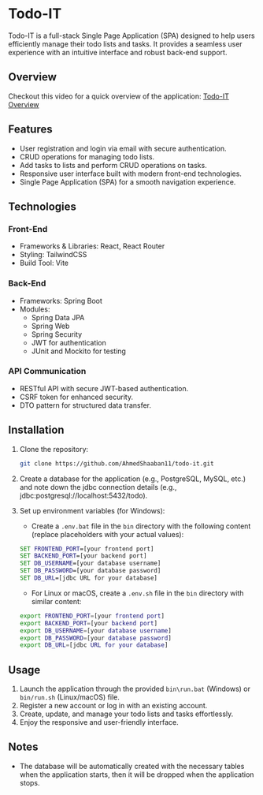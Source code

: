 # Todo-IT

Todo-IT is a full-stack Single Page Application (SPA) designed to help users efficiently manage their todo lists and tasks. It provides a seamless user experience with an intuitive interface and robust back-end support.

## Overview

Checkout this video for a quick overview of the application: [Todo-IT Overview](https://drive.google.com/file/d/1NQ9RvoRxwiQ9K9XQG-cNK92EQp51m53z/view?usp=drive_link)

## Features

- User registration and login via email with secure authentication.
- CRUD operations for managing todo lists.
- Add tasks to lists and perform CRUD operations on tasks.
- Responsive user interface built with modern front-end technologies.
- Single Page Application (SPA) for a smooth navigation experience.

## Technologies

### Front-End

- Frameworks & Libraries: React, React Router
- Styling: TailwindCSS
- Build Tool: Vite

### Back-End

- Frameworks: Spring Boot
- Modules:
  - Spring Data JPA
  - Spring Web
  - Spring Security
  - JWT for authentication
  - JUnit and Mockito for testing

### API Communication

- RESTful API with secure JWT-based authentication.
- CSRF token for enhanced security.
- DTO pattern for structured data transfer.

## Installation

1. Clone the repository:

    ```bash
    git clone https://github.com/AhmedShaaban11/todo-it.git
    ```

2. Create a database for the application (e.g., PostgreSQL, MySQL, etc.) and note down the jdbc connection details (e.g., jdbc:postgresql://localhost:5432/todo).

3. Set up environment variables (for Windows):
    - Create a `.env.bat` file in the `bin` directory with the following content (replace placeholders with your actual values):

    ```bat
    SET FRONTEND_PORT=[your frontend port]
    SET BACKEND_PORT=[your backend port]
    SET DB_USERNAME=[your database username]
    SET DB_PASSWORD=[your database password]
    SET DB_URL=[jdbc URL for your database]
    ```

    - For Linux or macOS, create a `.env.sh` file in the `bin` directory with similar content:

    ```bash
    export FRONTEND_PORT=[your frontend port]
    export BACKEND_PORT=[your backend port]
    export DB_USERNAME=[your database username]
    export DB_PASSWORD=[your database password]
    export DB_URL=[jdbc URL for your database]
    ```

## Usage

1. Launch the application through the provided `bin\run.bat` (Windows) or `bin/run.sh` (Linux/macOS) file.
2. Register a new account or log in with an existing account.
3. Create, update, and manage your todo lists and tasks effortlessly.
4. Enjoy the responsive and user-friendly interface.

## Notes

- The database will be automatically created with the necessary tables when the application starts, then it will be dropped when the application stops.
